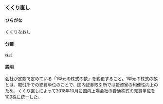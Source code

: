 <div style="display:none;">

## [あ行](securities-terms?id=あ行)
## [か行](securities-terms?id=か行)

</div>

### くくり直し

#### ひらがな

くくりなおし

#### 分類

`株式`

#### 説明

会社が定款で定めている「1単元の株式の数」を変更すること。1単元の株式の数とは、取引所での売買単位のことで、国内証券取引所では投資家の利便性向上のため、くくり直しによって2018年10月に国内上場会社の普通株式の売買単位を100株に統一した。

<div style="display:none;">

## [さ行](securities-terms?id=さ行)
## [た行](securities-terms?id=た行)
## [な行](securities-terms?id=な行)
## [は行](securities-terms?id=は行)
## [ま行](securities-terms?id=ま行)
## [や行](securities-terms?id=や行)
## [ら行](securities-terms?id=ら行)
## [わ行](securities-terms?id=わ行)
## [英数字・記号](securities-terms?id=英数字・記号)

</div>

